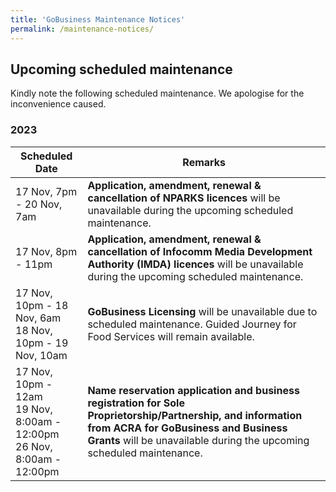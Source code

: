 ```yaml
---
title: 'GoBusiness Maintenance Notices'
permalink: /maintenance-notices/
---
```


## Upcoming scheduled maintenance

Kindly note the following scheduled maintenance. We apologise for the inconvenience caused.

### 2023 

| **Scheduled Date** | **Remarks** |  
|  -----------   |---------------- |  
| 17 Nov, 7pm - 20 Nov, 7am | **Application, amendment, renewal & cancellation of NPARKS licences** will be unavailable during the upcoming scheduled maintenance. |
| 17 Nov, 8pm - 11pm | **Application, amendment, renewal & cancellation of Infocomm Media Development Authority (IMDA) licences** will be unavailable during the upcoming scheduled maintenance. | 
| 17 Nov, 10pm - 18 Nov, 6am<br> 18 Nov, 10pm - 19 Nov, 10am | **GoBusiness Licensing** will be unavailable due to scheduled maintenance. Guided Journey for Food Services will remain available. |
| 17 Nov, 10pm - 12am<br> 19 Nov, 8:00am - 12:00pm <br>26 Nov, 8:00am - 12:00pm | **Name reservation application and business registration for Sole Proprietorship/Partnership, and information from ACRA for GoBusiness and Business Grants** will be unavailable during the upcoming scheduled maintenance. |
   

<script src="/jquery/jquery.min.js"></script>
<script src="/jquery/resize-tables.js"></script>
